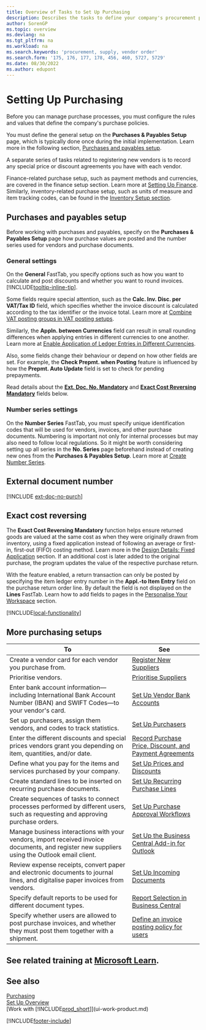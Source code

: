 ```yaml
---
title: Overview of Tasks to Set Up Purchasing
description: Describes the tasks to define your company's procurement policies and set up your purchasing processes.
author: SorenGP
ms.topic: overview
ms.devlang: na
ms.tgt_pltfrm: na
ms.workload: na
ms.search.keywords: 'procurement, supply, vendor order'
ms.search.form: '175, 176, 177, 178, 456, 460, 5727, 5729'
ms.date: 08/30/2022
ms.author: edupont
---
```

# <a name="setting-up-purchasing"></a><a name="setting-up-purchasing"></a>Setting Up Purchasing

Before you can manage purchase processes, you must configure the rules and values that define the company's purchase policies.

You must define the general setup on the **Purchases & Payables Setup** page, which is typically done once during the initial implementation. Learn more in the following section, [Purchases and payables setup](#purchases-and-payables-setup).

A separate series of tasks related to registering new vendors is to record any special price or discount agreements you have with each vendor.

Finance-related purchase setup, such as payment methods and currencies, are covered in the finance setup section. Learn more at [Setting Up Finance](finance-setup-finance.md). Similarly, inventory-related purchase setup, such as units of measure and item tracking codes, can be found in the [Inventory Setup section](inventory-setup-inventory.md).

## <a name="purchases-and-payables-setup"></a><a name="purchases-and-payables-setup"></a>Purchases and payables setup

Before working with purchases and payables, specify on the **Purchases & Payables Setup** page how purchase values are posted and the number series used for vendors and purchase documents.

### <a name="general-settings"></a><a name="general-settings"></a>General settings

On the **General** FastTab, you specify options such as how you want to calculate and post discounts and whether you want to round invoices. [!INCLUDE[tooltip-inline-tip](includes/tooltip-inline-tip_md.md)].

Some fields require special attention, such as the **Calc. Inv. Disc. per VAT/Tax ID** field, which specifies whether the invoice discount is calculated according to the tax identifier or the invoice total. Learn more at [Combine VAT posting groups in VAT posting setups](finance-setup-vat.md#combine-vat-posting-groups-in-vat-posting-setups).

Similarly, the **Appln. between Currencies** field can result in small rounding differences when applying entries in different currencies to one another. Learn more at [Enable Application of Ledger Entries in Different Currencies](finance-how-enable-application-ledger-entries-different-currencies.md).

Also, some fields change their behaviour or depend on how other fields are set. For example, the **Check Prepmt. when Posting** feature is influenced by how the **Prepmt. Auto Update** field is set to check for pending prepayments.

Read details about the [**Ext. Doc. No. Mandatory**](#external-document-number) and [**Exact Cost Reversing Mandatory**](#exact-cost-reversing) fields below.

### <a name="number-series-settings"></a><a name="number-series-settings"></a>Number series settings

On the **Number Series** FastTab, you must specify unique identification codes that will be used for vendors, invoices, and other purchase documents. Numbering is important not only for internal processes but may also need to follow local regulations. So it might be worth considering setting up all series in the **No. Series** page beforehand instead of creating new ones from the **Purchases & Payables Setup**. Learn more at [Create Number Series](ui-create-number-series.md).

## <a name="external-document-number"></a><a name="external-document-number"></a>External document number

[!INCLUDE [ext-doc-no-purch](includes/ext-doc-no-purch.md)]

## <a name="exact-cost-reversing"></a><a name="exact-cost-reversing"></a>Exact cost reversing

The **Exact Cost Reversing Mandatory** function helps ensure returned goods are valued at the same cost as when they were originally drawn from inventory, using a fixed application instead of following an average or first-in, first-out (FIFO) costing method. Learn more in the [Design Details: Fixed Application](design-details-item-application.md#fixed-application) section. If an additional cost is later added to the original purchase, the program updates the value of the respective purchase return.

With the feature enabled, a return transaction can only be posted by specifying the item ledger entry number in the **Appl.-to Item Entry** field on the purchase return order line. By default the field is not displayed on the **Lines** FastTab. Learn how to add fields to pages in the [Personalise Your Workspace](ui-personalization-user.md#to-start-personalizing-a-page-through-the-personalizing-banner) section.

[!INCLUDE[local-functionality](includes/local-functionality.md)]

## <a name="more-purchasing-setups"></a><a name="more-purchasing-setups"></a>More purchasing setups

| To | See |
| --- | --- |
| Create a vendor card for each vendor you purchase from. |[Register New Suppliers](purchasing-how-register-new-vendors.md) |
| Prioritise vendors. |[Prioritise Suppliers](purchasing-how-prioritize-vendors.md) |
| Enter bank account information&mdash;including International Bank Account Number (IBAN) and SWIFT Codes&mdash;to your vendor's card. | [Set Up Vendor Bank Accounts](purchasing-how-set-up-vendors-bank-accounts.md) |
| Set up purchasers, assign them vendors, and codes to track statistics. |[Set Up Purchasers](purchasing-how-setup-purchasers.md) |
| Enter the different discounts and special prices vendors grant you depending on item, quantities, and/or date. |[Record Purchase Price, Discount, and Payment Agreements](purchasing-how-record-purchase-price-discount-payment-agreements.md) |
| Define what you pay for the items and services purchased by your company.  | [Set Up Prices and Discounts](across-prices-and-discounts.md) |
| Create standard lines to be inserted on recurring purchase documents. | [Set Up Recurring Purchase Lines](purchasing-how-work-recurring-purchase-lines.md) |
| Create sequences of tasks to connect processes performed by different users, such as requesting and approving purchase orders. | [Set Up Purchase Approval Workflows](across-set-up-workflows.md) |
| Manage business interactions with your vendors, import received invoice documents, and register new suppliers using the Outlook email client. | [Set Up the Business Central Add-in for Outlook](admin-outlook.md) |
| Review expense receipts, convert paper and electronic documents to journal lines, and digitalise paper invoices from vendors. | [Set Up Incoming Documents](across-how-setup-income-documents.md) |
| Specify default reports to be used for different document types. |[Report Selection in Business Central](across-report-selections.md)|
|Specify whether users are allowed to post purchase invoices, and whether they must post them together with a shipment. |[Define an invoice posting policy for users](admin-setup-invoice-posting-policy.md)|

## <a name="see-related-training-at-microsoft-learn"></a><a name="see-related-training-at-microsoft-learn"></a>See related training at [Microsoft Learn](/learn/paths/trade-get-started-dynamics-365-business-central/).

## <a name="see-also"></a><a name="see-also"></a>See also

[Purchasing](purchasing-manage-purchasing.md)  
[Set Up Overview](setup.md)  
[Work with [!INCLUDE[prod_short](includes/prod_short.md)]](ui-work-product.md)

[!INCLUDE[footer-include](includes/footer-banner.md)]

